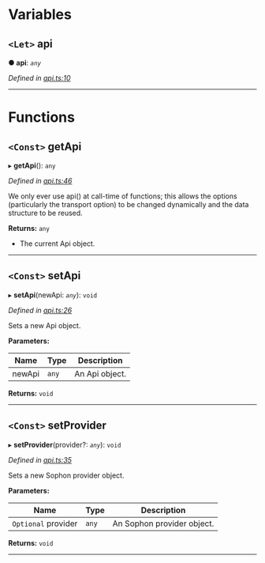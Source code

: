 

# Variables

<a id="api"></a>

## `<Let>` api

**● api**: *`any`*

*Defined in [api.ts:10](https://octonion.institute/susytech/js-libs/blob/9a82e16/packages/light.js/src/api.ts#L10)*

___

# Functions

<a id="getapi"></a>

## `<Const>` getApi

▸ **getApi**(): `any`

*Defined in [api.ts:46](https://octonion.institute/susytech/js-libs/blob/9a82e16/packages/light.js/src/api.ts#L46)*

We only ever use api() at call-time of functions; this allows the options (particularly the transport option) to be changed dynamically and the data structure to be reused.

**Returns:** `any`
- The current Api object.

___
<a id="setapi"></a>

## `<Const>` setApi

▸ **setApi**(newApi: *`any`*): `void`

*Defined in [api.ts:26](https://octonion.institute/susytech/js-libs/blob/9a82e16/packages/light.js/src/api.ts#L26)*

Sets a new Api object.

**Parameters:**

| Name | Type | Description |
| ------ | ------ | ------ |
| newApi | `any` |  An Api object. |

**Returns:** `void`

___
<a id="setprovider"></a>

## `<Const>` setProvider

▸ **setProvider**(provider?: *`any`*): `void`

*Defined in [api.ts:35](https://octonion.institute/susytech/js-libs/blob/9a82e16/packages/light.js/src/api.ts#L35)*

Sets a new Sophon provider object.

**Parameters:**

| Name | Type | Description |
| ------ | ------ | ------ |
| `Optional` provider | `any` |  An Sophon provider object. |

**Returns:** `void`

___

